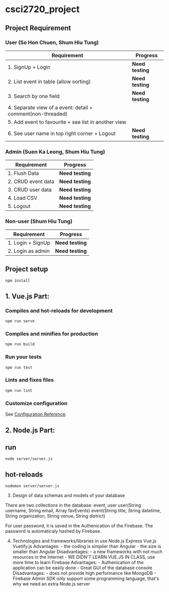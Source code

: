 
# csci2720_project

  
## Project Requirement

### User (So Hon Chuen, Shum Hiu Tung)
| Requirement | Progress |
|--|--|
| 1. SignUp + Login | **Need testing** |
| 2. List event in table (allow sorting) | **Need testing** |
| 3. Search by one field | **Need testing** |
| 4. Separate view of a event: detail + comment(non-threaded) |  |
| 5. Add event to favourite + see list in another view |  |
| 6. See user name in top right corner + Logout | **Need testing** |

### Admin (Suen Ka Leong, Shum Hiu Tung)
| Requirement | Progress |
|--|--|
| 1. Flush Data | **Need testing** |
| 2. CRUD event data | **Need testing** |
| 3. CRUD user data | **Need testing** |
| 4. Load CSV | **Need testing** |
| 5. Logout | **Need testing** |

### Non-user (Shum Hiu Tung)
| Requirement | Progress |
|--|--|
| 1. Login + SignUp | **Need testing** |
| 2. Login as admin | **Need testing** |


## Project setup
```
npm install
```

## 1. Vue.js Part:

### Compiles and hot-reloads for development
```
npm run serve
```
### Compiles and minifies for production
```
npm run build
```

### Run your tests
```
npm run test
```
### Lints and fixes files
```
npm run lint
```

### Customize configuration
See [Configuration Reference](https://cli.vuejs.org/config/).

## 2. Node.js Part:
## run
```
node server/server.js
```
## hot-reloads
```
nodemon server/server.js
```


3. Design of data schemas and models of your database

There are two collections in the database: event, user
user(String username, String email, Array favEvents)
event(String title, String datetime, String organization, String venue, String district)

For user password, it is saved in the Authenication of the Firebase. The password is automaticaly hashed by Firebase.

4. Technologies and frameworks/libraries in use
Node.js Express
Vue.js Vuetify.js
	Advantages: - the coding is simplier than Angular
				- the size is smaller than Angular
	Disadvantages: - a new frameworks with not much resources in the Internet
				   - WE DIDN'T LEARN VUE.JS IN CLASS, use more time to learn
Firebase
	Advantages: - Authenication of the application can be easily done
				- Great GUI of the database console
	Disadvantages: - does not provide high performance like MongoDB
				   - Firebase Admin SDK only support some programming language, that's why we need an extra Node.js server
